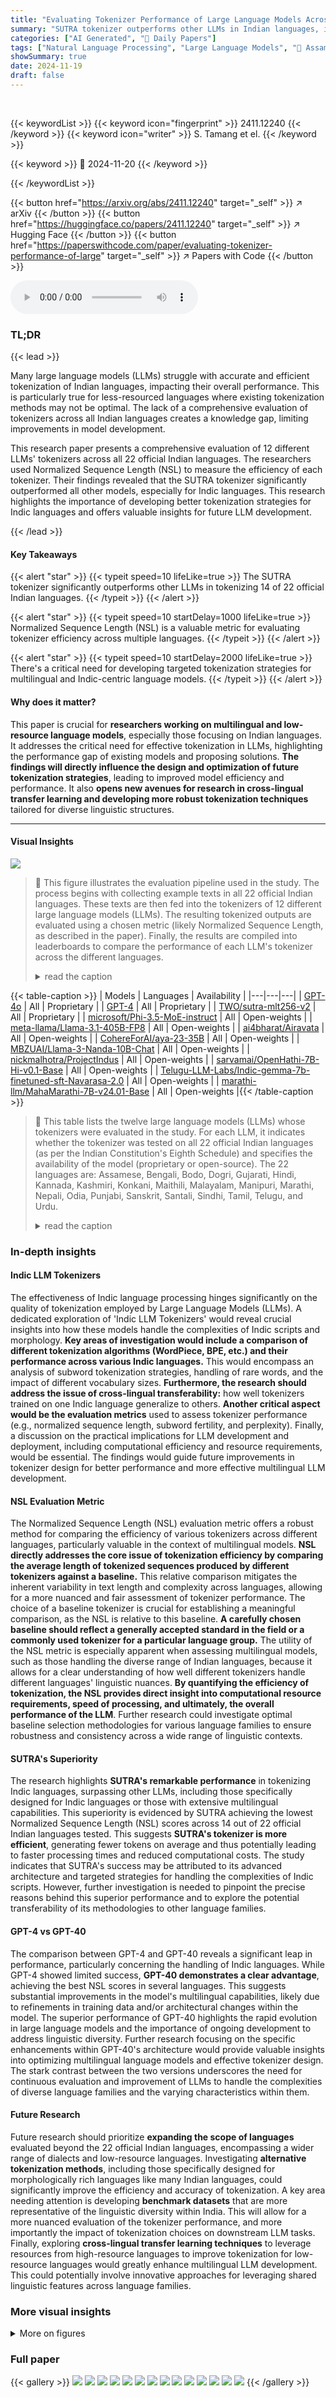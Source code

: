 ```yaml
---
title: "Evaluating Tokenizer Performance of Large Language Models Across Official Indian Languages"
summary: "SUTRA tokenizer outperforms other LLMs in Indian languages, improving efficiency and facilitating better model performance."
categories: ["AI Generated", "🤗 Daily Papers"]
tags: ["Natural Language Processing", "Large Language Models", "🏢 Assam Kaziranga University",]
showSummary: true
date: 2024-11-19
draft: false
---
```


<br>

{{< keywordList >}}
{{< keyword icon="fingerprint" >}} 2411.12240 {{< /keyword >}}
{{< keyword icon="writer" >}} S. Tamang et el. {{< /keyword >}}
 
{{< keyword >}} 🤗 2024-11-20 {{< /keyword >}}
 
{{< /keywordList >}}

{{< button href="https://arxiv.org/abs/2411.12240" target="_self" >}}
↗ arXiv
{{< /button >}}
{{< button href="https://huggingface.co/papers/2411.12240" target="_self" >}}
↗ Hugging Face
{{< /button >}}
{{< button href="https://paperswithcode.com/paper/evaluating-tokenizer-performance-of-large" target="_self" >}}
↗ Papers with Code
{{< /button >}}



<audio controls>
    <source src="https://ai-paper-reviewer.com/2411.12240/podcast.wav" type="audio/wav">
    Your browser does not support the audio element.
</audio>


### TL;DR


{{< lead >}}

Many large language models (LLMs) struggle with accurate and efficient tokenization of Indian languages, impacting their overall performance.  This is particularly true for less-resourced languages where existing tokenization methods may not be optimal.  The lack of a comprehensive evaluation of tokenizers across all Indian languages creates a knowledge gap, limiting improvements in model development. 

This research paper presents a comprehensive evaluation of 12 different LLMs' tokenizers across all 22 official Indian languages.  The researchers used Normalized Sequence Length (NSL) to measure the efficiency of each tokenizer.  Their findings revealed that the SUTRA tokenizer significantly outperformed all other models, especially for Indic languages.  This research highlights the importance of developing better tokenization strategies for Indic languages and offers valuable insights for future LLM development.

{{< /lead >}}


#### Key Takeaways

{{< alert "star" >}}
{{< typeit speed=10 lifeLike=true >}} The SUTRA tokenizer significantly outperforms other LLMs in tokenizing 14 of 22 official Indian languages. {{< /typeit >}}
{{< /alert >}}

{{< alert "star" >}}
{{< typeit speed=10 startDelay=1000 lifeLike=true >}} Normalized Sequence Length (NSL) is a valuable metric for evaluating tokenizer efficiency across multiple languages. {{< /typeit >}}
{{< /alert >}}

{{< alert "star" >}}
{{< typeit speed=10 startDelay=2000 lifeLike=true >}} There's a critical need for developing targeted tokenization strategies for multilingual and Indic-centric language models. {{< /typeit >}}
{{< /alert >}}

#### Why does it matter?
This paper is crucial for **researchers working on multilingual and low-resource language models**, especially those focusing on Indian languages.  It addresses the critical need for effective tokenization in LLMs, highlighting the performance gap of existing models and proposing solutions.  **The findings will directly influence the design and optimization of future tokenization strategies**, leading to improved model efficiency and performance. It also **opens new avenues for research in cross-lingual transfer learning and developing more robust tokenization techniques** tailored for diverse linguistic structures.

------
#### Visual Insights



![](https://arxiv.org/html/2411.12240/x3.png)

> 🔼 This figure illustrates the evaluation pipeline used in the study.  The process begins with collecting example texts in all 22 official Indian languages. These texts are then fed into the tokenizers of 12 different large language models (LLMs). The resulting tokenized outputs are evaluated using a chosen metric (likely Normalized Sequence Length, as described in the paper). Finally, the results are compiled into leaderboards to compare the performance of each LLM's tokenizer across the different languages.
> <details>
> <summary>read the caption</summary>
> Figure 1: Evaluation pipeline: (1) We collect example texts for all 22 languages. (2) We send the example texts to the LLMs’ tokenizer. (3) Evaluate the tokenized outputs. (4) We construct leaderboards using our evaluation.
> </details>





{{< table-caption >}}
| Models | Languages | Availability |
|---|---|---|
| [GPT-4o](https://huggingface.co/Xenova/gpt-4o) | All | Proprietary |
| [GPT-4](https://huggingface.co/Xenova/gpt-4) | All | Proprietary |
| [TWO/sutra-mlt256-v2](https://huggingface.co/TWO/sutra-mlt256-v2) | All | Proprietary |
| [microsoft/Phi-3.5-MoE-instruct](https://huggingface.co/microsoft/Phi-3.5-MoE-instruct) | All | Open-weights |
| [meta-llama/Llama-3.1-405B-FP8](https://huggingface.co/meta-llama/Llama-3.1-405B-FP8) | All | Open-weights |
| [ai4bharat/Airavata](https://huggingface.co/ai4bharat/Airavata) | All | Open-weights |
| [CohereForAI/aya-23-35B](https://huggingface.co/CohereForAI/aya-23-35B) | All | Open-weights |
| [MBZUAI/Llama-3-Nanda-10B-Chat](https://huggingface.co/MBZUAI/Llama-3-Nanda-10B-Chat) | All | Open-weights |
| [nickmalhotra/ProjectIndus](https://huggingface.co/nickmalhotra/ProjectIndus) | All | Open-weights |
| [sarvamai/OpenHathi-7B-Hi-v0.1-Base](https://huggingface.co/sarvamai/OpenHathi-7B-Hi-v0.1-Base) | All | Open-weights |
| [Telugu-LLM-Labs/Indic-gemma-7b-finetuned-sft-Navarasa-2.0](https://huggingface.co/Telugu-LLM-Labs/Indic-gemma-7b-finetuned-sft-Navarasa-2.0) | All | Open-weights |
| [marathi-llm/MahaMarathi-7B-v24.01-Base](https://huggingface.co/marathi-llm/MahaMarathi-7B-v24.01-Base) | All | Open-weights |{{< /table-caption >}}

> 🔼 This table lists the twelve large language models (LLMs) whose tokenizers were evaluated in the study.  For each LLM, it indicates whether the tokenizer was tested on all 22 official Indian languages (as per the Indian Constitution's Eighth Schedule) and specifies the availability of the model (proprietary or open-source). The 22 languages are: Assamese, Bengali, Bodo, Dogri, Gujarati, Hindi, Kannada, Kashmiri, Konkani, Maithili, Malayalam, Manipuri, Marathi, Nepali, Odia, Punjabi, Sanskrit, Santali, Sindhi, Tamil, Telugu, and Urdu.
> <details>
> <summary>read the caption</summary>
> Table 1: List of tokenizers tested. “All' refers to all 22 official languages of India as recognized by the Eighth Schedule of the Indian Constitution. The official languages include Assamese, Bengali, Bodo, Dogri, Gujarati, Hindi, Kannada, Kashmiri, Konkani, Maithili, Malayalam, Manipuri, Marathi, Nepali, Odia, Punjabi, Sanskrit, Santali, Sindhi, Tamil, Telugu, Urdu.
> </details>





### In-depth insights


#### Indic LLM Tokenizers
The effectiveness of Indic language processing hinges significantly on the quality of tokenization employed by Large Language Models (LLMs).  A dedicated exploration of 'Indic LLM Tokenizers' would reveal crucial insights into how these models handle the complexities of Indic scripts and morphology.  **Key areas of investigation would include a comparison of different tokenization algorithms (WordPiece, BPE, etc.) and their performance across various Indic languages.**  This would encompass an analysis of subword tokenization strategies, handling of rare words, and the impact of different vocabulary sizes.  **Furthermore, the research should address the issue of cross-lingual transferability:**  how well tokenizers trained on one Indic language generalize to others.  **Another critical aspect would be the evaluation metrics** used to assess tokenizer performance (e.g., normalized sequence length, subword fertility, and perplexity).  Finally, a discussion on the practical implications for LLM development and deployment, including computational efficiency and resource requirements, would be essential. The findings would guide future improvements in tokenizer design for better performance and more effective multilingual LLM development.

#### NSL Evaluation Metric
The Normalized Sequence Length (NSL) evaluation metric offers a robust method for comparing the efficiency of various tokenizers across different languages, particularly valuable in the context of multilingual models.  **NSL directly addresses the core issue of tokenization efficiency by comparing the average length of tokenized sequences produced by different tokenizers against a baseline.**  This relative comparison mitigates the inherent variability in text length and complexity across languages, allowing for a more nuanced and fair assessment of tokenizer performance. The choice of a baseline tokenizer is crucial for establishing a meaningful comparison, as the NSL is relative to this baseline.  **A carefully chosen baseline should reflect a generally accepted standard in the field or a commonly used tokenizer for a particular language group.** The utility of the NSL metric is especially apparent when assessing multilingual models, such as those handling the diverse range of Indian languages, because it allows for a clear understanding of how well different tokenizers handle different languages' linguistic nuances.  **By quantifying the efficiency of tokenization, the NSL provides direct insight into computational resource requirements, speed of processing, and ultimately, the overall performance of the LLM**.  Further research could investigate optimal baseline selection methodologies for various language families to ensure robustness and consistency across a wide range of linguistic contexts.

#### SUTRA's Superiority
The research highlights **SUTRA's remarkable performance** in tokenizing Indic languages, surpassing other LLMs, including those specifically designed for Indic languages or those with extensive multilingual capabilities.  This superiority is evidenced by SUTRA achieving the lowest Normalized Sequence Length (NSL) scores across 14 out of 22 official Indian languages tested.  This suggests **SUTRA's tokenizer is more efficient**, generating fewer tokens on average and thus potentially leading to faster processing times and reduced computational costs. The study indicates that SUTRA's success may be attributed to its advanced architecture and targeted strategies for handling the complexities of Indic scripts.  However, further investigation is needed to pinpoint the precise reasons behind this superior performance and to explore the potential transferability of its methodologies to other language families.

#### GPT-4 vs GPT-40
The comparison between GPT-4 and GPT-40 reveals a significant leap in performance, particularly concerning the handling of Indic languages.  While GPT-4 showed limited success, **GPT-40 demonstrates a clear advantage**, achieving the best NSL scores in several languages. This suggests substantial improvements in the model's multilingual capabilities, likely due to refinements in training data and/or architectural changes within the model. The superior performance of GPT-40 highlights the rapid evolution in large language models and the importance of ongoing development to address linguistic diversity.  Further research focusing on the specific enhancements within GPT-40's architecture would provide valuable insights into optimizing multilingual language models and effective tokenizer design.  The stark contrast between the two versions underscores the need for continuous evaluation and improvement of LLMs to handle the complexities of diverse language families and the varying characteristics within them.

#### Future Research
Future research should prioritize **expanding the scope of languages** evaluated beyond the 22 official Indian languages, encompassing a wider range of dialects and low-resource languages.  Investigating **alternative tokenization methods**, including those specifically designed for morphologically rich languages like many Indian languages, could significantly improve the efficiency and accuracy of tokenization. A key area needing attention is developing **benchmark datasets** that are more representative of the linguistic diversity within India. This will allow for a more nuanced evaluation of the tokenizer performance, and more importantly the impact of tokenization choices on downstream LLM tasks. Finally, exploring **cross-lingual transfer learning techniques** to leverage resources from high-resource languages to improve tokenization for low-resource languages would greatly enhance multilingual LLM development.  This could potentially involve innovative approaches for leveraging shared linguistic features across language families.


### More visual insights

<details>
<summary>More on figures
</summary>


![](https://arxiv.org/html/2411.12240/x4.png)

> 🔼 This figure shows an example of Assamese text used in the study to evaluate the performance of different tokenizers.  The text is shown in the Assamese script and its English translation is provided for context. This example, along with similar examples in other Indian languages, is used to assess how effectively various language models' tokenizers handle the complexities of different Indic scripts and linguistic structures.
> <details>
> <summary>read the caption</summary>
> Figure 2: Assamese text used for evaluating tokenizer performance.
> </details>



![](https://arxiv.org/html/2411.12240/x5.png)

> 🔼 This bar chart visualizes the count of languages for which each tokenizer achieved the best performance, as measured by the Normalized Sequence Length (NSL) metric.  The chart displays the superiority of the SUTRA tokenizer, which exhibits the best NSL score in 14 out of 22 Indian languages.  It also highlights the relative strengths and weaknesses of other tokenizers across the tested languages, illustrating the varying performance levels of different models in processing Indic language text.
> <details>
> <summary>read the caption</summary>
> Figure 3: Number of Best Performances Achieved by Each Tokenizer Across 22 Languages.
> </details>



![](https://arxiv.org/html/2411.12240/x6.png)

> 🔼 This bar chart displays the number of tokens generated by 12 different large language models (LLMs) for a single example sentence in the Assamese language.  Each bar represents a different LLM's tokenizer, showing the total token count produced.  A lower number of tokens is generally preferable as it indicates greater efficiency in processing the text. The chart helps visualize and compare the performance of various LLMs' tokenizers in handling Assamese text.
> <details>
> <summary>read the caption</summary>
> Figure 4: Number of tokens required for a single example text in Assamese. Lower values are better.
> </details>



![](https://arxiv.org/html/2411.12240/x7.png)

> 🔼 This bar chart displays the number of tokens generated by 12 different large language models (LLMs) when tokenizing a single example sentence in Bengali.  Each bar represents a specific LLM's tokenizer, showing the token count for that model.  The chart helps compare the efficiency of different tokenizers, where lower token counts indicate better performance because more concise tokenization is generally more efficient.
> <details>
> <summary>read the caption</summary>
> Figure 5: Number of tokens required for a single example text in Bengali. Lower values are better.
> </details>



![](https://arxiv.org/html/2411.12240/x8.png)

> 🔼 This bar chart displays the number of tokens generated by twelve different large language models (LLMs) for a single example sentence in the Bodo language.  Each bar represents an LLM, and the height of the bar indicates the number of tokens produced.  Lower values are preferable because fewer tokens generally signify more efficient processing and a better understanding of the language by the model's tokenizer.  The chart allows for a comparison of tokenization efficiency among the different LLMs for the Bodo language.
> <details>
> <summary>read the caption</summary>
> Figure 6: Number of tokens required for a single example text in Bodo. Lower values are better.
> </details>



![](https://arxiv.org/html/2411.12240/x9.png)

> 🔼 This bar chart displays the number of tokens generated by twelve different large language models (LLMs) for a single example sentence in the Dogri language.  Each bar represents an LLM, and the bar's height corresponds to the token count.  The models are: GPT-40, GPT-4, SUTRA, Llama 3.1, Nanda, Project Indus, OpenHathi, Indic Gemma 7B, MahaMarathi, Phi-3.5-MoE, Airavata, and Aya. Lower values are generally preferred as they indicate a more efficient use of tokens and computational resources.
> <details>
> <summary>read the caption</summary>
> Figure 7: Number of tokens required for a single example text in Dogri. Lower values are better.
> </details>



![](https://arxiv.org/html/2411.12240/x10.png)

> 🔼 This bar chart visualizes the number of tokens generated by 12 different Large Language Model (LLM) tokenizers for a single Gujarati text example.  Each bar represents a tokenizer, and its height corresponds to the token count.  Lower values are generally preferred, indicating more efficient tokenization (fewer tokens needed to represent the same text).  The chart helps compare the efficiency of various tokenizers in handling Gujarati text.
> <details>
> <summary>read the caption</summary>
> Figure 8: Number of tokens required for a single example text in Gujarati. Lower values are better.
> </details>



![](https://arxiv.org/html/2411.12240/x11.png)

> 🔼 This bar chart displays the number of tokens generated by 12 different Large Language Model (LLM) tokenizers for a single example sentence in Hindi.  Each bar represents a tokenizer, and the bar's height corresponds to the token count. Lower values indicate that the tokenizer is more efficient, as it breaks the sentence into fewer parts to process.  The goal is to identify which tokenizer is most efficient for Hindi text.
> <details>
> <summary>read the caption</summary>
> Figure 9: Number of tokens required for a single example text in Hindi. Lower values are better.
> </details>



![](https://arxiv.org/html/2411.12240/x12.png)

> 🔼 This bar chart displays the number of tokens generated by twelve different large language models (LLMs) for a single example sentence in the Kannada language.  Each bar represents an LLM's tokenizer, showing the token count.  Lower values indicate better performance, as a more efficient tokenizer produces fewer tokens while maintaining meaning. The comparison allows for analysis of tokenization efficiency across various models.
> <details>
> <summary>read the caption</summary>
> Figure 10: Number of tokens required for a single example text in Kannada. Lower values are better.
> </details>



![](https://arxiv.org/html/2411.12240/x13.png)

> 🔼 This bar chart visualizes the number of tokens generated by 12 different language models (LLMs) for a single example sentence in the Kashmiri language.  Each bar represents an LLM's tokenizer, showing the quantity of tokens produced.  The chart allows for a comparison of the tokenization efficiency across various models.  Shorter bars indicate superior performance, reflecting a more concise and effective tokenization process, which is generally desirable.
> <details>
> <summary>read the caption</summary>
> Figure 11: Number of tokens required for a single example text in Kashmiri. Lower values are better.
> </details>



![](https://arxiv.org/html/2411.12240/x14.png)

> 🔼 This bar chart visualizes the number of tokens generated by twelve different large language model (LLM) tokenizers for a single Konkani text example.  Each bar represents a specific LLM tokenizer, showing the token count it produced. Shorter bars indicate more efficient tokenization, as fewer tokens mean less computational overhead for the LLM during processing.  The chart allows for a comparison of tokenizer efficiency across different LLMs, highlighting which models produce the most concise token representations for Konkani text.
> <details>
> <summary>read the caption</summary>
> Figure 12: Number of tokens required for a single example text in Konkani. Lower values are better.
> </details>



![](https://arxiv.org/html/2411.12240/x15.png)

> 🔼 This bar chart visualizes the number of tokens generated by 12 different Large Language Model (LLM) tokenizers for a single example sentence in the Maithili language. Each bar represents a tokenizer, and its height corresponds to the token count produced.  A lower bar indicates that the tokenizer produced fewer tokens, which is generally preferred as it often implies better efficiency and potentially better model performance. The chart aids in comparing the efficiency of various LLMs' tokenizers in processing Maithili text.
> <details>
> <summary>read the caption</summary>
> Figure 13: Number of tokens required for a single example text in Maithili. Lower values are better.
> </details>



![](https://arxiv.org/html/2411.12240/x16.png)

> 🔼 This bar chart visualizes the number of tokens generated by 12 different Large Language Model (LLM) tokenizers for a single example sentence in the Malayalam language. Each bar represents a tokenizer, showing the token count produced.  The chart facilitates a comparison of the efficiency of various tokenizers in handling Malayalam text. Lower values indicate more efficient tokenization, requiring fewer computational resources.
> <details>
> <summary>read the caption</summary>
> Figure 14: Number of tokens required for a single example text in Malayalam. Lower values are better.
> </details>



![](https://arxiv.org/html/2411.12240/x17.png)

> 🔼 This bar chart visualizes the number of tokens generated by twelve different Large Language Model (LLM) tokenizers for a single example sentence in the Manipuri language.  Each bar represents a tokenizer, and its height corresponds to the token count.  The chart highlights the efficiency of different tokenizers, with shorter bars indicating better performance (fewer tokens needed to represent the same text). Lower token counts are generally preferable because they result in faster processing and lower computational resource consumption.
> <details>
> <summary>read the caption</summary>
> Figure 15: Number of tokens required for a single example text in Manipuri. Lower values are better.
> </details>



![](https://arxiv.org/html/2411.12240/x18.png)

> 🔼 This bar chart displays the number of tokens generated by 12 different language models' tokenizers for a single sample sentence in Marathi.  Each bar represents a model (GPT-40, GPT-4, SUTRA, Llama 3.1, Nanda, Project Indus, OpenHathi, Indic Gemma, MahaMarathi, Phi-3.5-MoE, Airavata, and Aya), showing the token count produced by each model's tokenizer.  The length of the bar corresponds to the number of tokens; shorter bars indicate more efficient tokenization (fewer tokens generated for the same input). The chart helps compare the efficiency of different tokenizers for Marathi.
> <details>
> <summary>read the caption</summary>
> Figure 16: Number of tokens required for a single example text in Marathi. Lower values are better.
> </details>



![](https://arxiv.org/html/2411.12240/x19.png)

> 🔼 This bar chart visualizes the number of tokens generated by twelve different Large Language Model (LLM) tokenizers for a single example sentence in Nepali.  Each bar represents a specific tokenizer, and its height corresponds to the token count.  Lower values indicate more efficient tokenization, as fewer tokens generally imply less computational cost and improved model performance. The chart allows for a comparison of the efficiency of various tokenizers across different LLMs when processing Nepali text.
> <details>
> <summary>read the caption</summary>
> Figure 17: Number of tokens required for a single example text in Nepali. Lower values are better.
> </details>



![](https://arxiv.org/html/2411.12240/x20.png)

> 🔼 This bar chart displays the number of tokens generated by 12 different Large Language Model (LLM) tokenizers for a single example sentence in the Odia language.  Each bar represents a specific tokenizer, and the height of the bar corresponds to the token count. Lower values indicate that the tokenizer is more efficient, breaking the sentence into fewer tokens. This efficiency is important for model processing speed and resource usage. The chart allows for a comparison of the tokenization efficiency of various LLMs across different algorithms and architectures.
> <details>
> <summary>read the caption</summary>
> Figure 18: Number of tokens required for a single example text in Odia. Lower values are better.
> </details>



![](https://arxiv.org/html/2411.12240/x21.png)

> 🔼 This bar chart displays the number of tokens generated by 12 different large language model (LLM) tokenizers for a single Punjabi sentence.  Each bar represents a different LLM tokenizer, and the height of the bar indicates the number of tokens produced.  Lower values are preferable, as they suggest a more efficient tokenizer that requires fewer computational resources for processing.  The chart allows for a comparison of the tokenization efficiency across various LLMs in the context of the Punjabi language.
> <details>
> <summary>read the caption</summary>
> Figure 19: Number of tokens required for a single example text in Punjabi. Lower values are better.
> </details>



![](https://arxiv.org/html/2411.12240/x22.png)

> 🔼 This bar chart displays the number of tokens generated by twelve different large language model (LLM) tokenizers for a single example sentence in Sanskrit.  Each bar represents a tokenizer, and the height of the bar corresponds to the token count.  Lower values indicate better tokenizer performance, signifying greater efficiency and potentially reduced computational cost in processing the text.
> <details>
> <summary>read the caption</summary>
> Figure 20: Number of tokens required for a single example text in Sanskrit. Lower values are better.
> </details>



![](https://arxiv.org/html/2411.12240/x23.png)

> 🔼 This bar chart displays the number of tokens generated by twelve different Large Language Model (LLM) tokenizers for a single example sentence in the Santali language.  Each bar represents a different tokenizer, showing the token count. Lower values indicate more efficient tokenization, as fewer tokens generally mean less computational cost and faster processing. The comparison allows for an assessment of the relative performance of various tokenizers in handling Santali.
> <details>
> <summary>read the caption</summary>
> Figure 21: Number of tokens required for a single example text in Santali. Lower values are better.
> </details>



![](https://arxiv.org/html/2411.12240/x24.png)

> 🔼 This bar chart displays the number of tokens generated by twelve different large language models (LLMs) for a single example sentence in Sindhi.  Each bar represents a different LLM's tokenizer, showing the token count produced.  The chart helps to compare the efficiency of the tokenizers across different LLMs; lower values are preferable, indicating a more efficient and concise tokenization.
> <details>
> <summary>read the caption</summary>
> Figure 22: Number of tokens required for a single example text in Sindhi. Lower values are better.
> </details>



![](https://arxiv.org/html/2411.12240/x25.png)

> 🔼 This bar chart visualizes the number of tokens generated by twelve different large language model (LLM) tokenizers for a single example sentence in the Tamil language.  Each bar represents a specific LLM tokenizer, showing the token count. Shorter bars indicate more efficient tokenization, as fewer tokens generally mean better performance and reduced computational costs. The chart allows for a comparison of the tokenization efficiency of various LLMs when processing Tamil text.  The goal is to identify which tokenizers are most efficient for the Tamil language.
> <details>
> <summary>read the caption</summary>
> Figure 23: Number of tokens required for a single example text in Tamil. Lower values are better.
> </details>



![](https://arxiv.org/html/2411.12240/x26.png)

> 🔼 This bar chart displays the number of tokens generated by twelve different large language model (LLM) tokenizers for a single example sentence in Telugu.  Each bar represents a tokenizer, and its height corresponds to the token count. Lower token counts are preferred, as they indicate more efficient tokenization and potentially better LLM performance. The chart allows for a comparison of the efficiency of various tokenizers, highlighting which models produce the fewest tokens for the same input, suggesting better performance.
> <details>
> <summary>read the caption</summary>
> Figure 24: Number of tokens required for a single example text in Telugu. Lower values are better.
> </details>



![](https://arxiv.org/html/2411.12240/x27.png)

> 🔼 This bar chart displays the number of tokens generated by 12 different large language model (LLM) tokenizers for a single Urdu sentence.  Each bar represents a tokenizer, and the bar's height corresponds to the token count.  A shorter bar indicates that the tokenizer produced fewer tokens, which is generally more efficient and desirable.  The chart allows for a comparison of tokenizer efficiency across various LLMs in processing Urdu text.
> <details>
> <summary>read the caption</summary>
> Figure 25: Number of tokens required for a single example text in Urdu. Lower values are better.
> </details>



![](https://arxiv.org/html/2411.12240/x28.png)

> 🔼 Figure 26 shows example texts used in the study for evaluating tokenizer performance.  It provides sample sentences in ten of the twenty-two official Indian languages evaluated: Assamese, Bengali, Bodo, Dogri, Gujarati, Hindi, Kannada, Kashmiri, Konkani, and Maithili. Each example is presented with its translation in English, along with the source of the text, such as a literary work or a well-known saying.
> <details>
> <summary>read the caption</summary>
> Figure 26: Example Texts for Assamese, Bengali, Bodo, Dogri, Gujarati, Hindi, Kannada, Kashmiri, Konkani, Maithili.
> </details>



![](https://arxiv.org/html/2411.12240/x29.png)

> 🔼 Figure 27 shows example texts used for evaluating the tokenizers' performance in 13 Indian languages: Maithili, Malayalam, Manipuri, Marathi, Nepali, Odia, Punjabi, Sanskrit, Santali, Sindhi, Tamil, Telugu, and Urdu.  Each example sentence is provided with its translation in English to aid comprehension and to illustrate the diversity of scripts and sentence structures among these languages.
> <details>
> <summary>read the caption</summary>
> Figure 27: Example Texts for Maithili, Malayalam, Manipuri, Marathi, Nepali, Odia, Punjabi, Sanskrit, Santali, Sindhi, Tamil, Telugu, Urdu.
> </details>



</details>






### Full paper

{{< gallery >}}
<img src="https://ai-paper-reviewer.com/2411.12240/1.png" class="grid-w50 md:grid-w33 xl:grid-w25" />
<img src="https://ai-paper-reviewer.com/2411.12240/2.png" class="grid-w50 md:grid-w33 xl:grid-w25" />
<img src="https://ai-paper-reviewer.com/2411.12240/3.png" class="grid-w50 md:grid-w33 xl:grid-w25" />
<img src="https://ai-paper-reviewer.com/2411.12240/4.png" class="grid-w50 md:grid-w33 xl:grid-w25" />
<img src="https://ai-paper-reviewer.com/2411.12240/5.png" class="grid-w50 md:grid-w33 xl:grid-w25" />
<img src="https://ai-paper-reviewer.com/2411.12240/6.png" class="grid-w50 md:grid-w33 xl:grid-w25" />
<img src="https://ai-paper-reviewer.com/2411.12240/7.png" class="grid-w50 md:grid-w33 xl:grid-w25" />
<img src="https://ai-paper-reviewer.com/2411.12240/8.png" class="grid-w50 md:grid-w33 xl:grid-w25" />
<img src="https://ai-paper-reviewer.com/2411.12240/9.png" class="grid-w50 md:grid-w33 xl:grid-w25" />
<img src="https://ai-paper-reviewer.com/2411.12240/10.png" class="grid-w50 md:grid-w33 xl:grid-w25" />
<img src="https://ai-paper-reviewer.com/2411.12240/11.png" class="grid-w50 md:grid-w33 xl:grid-w25" />
<img src="https://ai-paper-reviewer.com/2411.12240/12.png" class="grid-w50 md:grid-w33 xl:grid-w25" />
<img src="https://ai-paper-reviewer.com/2411.12240/13.png" class="grid-w50 md:grid-w33 xl:grid-w25" />
<img src="https://ai-paper-reviewer.com/2411.12240/14.png" class="grid-w50 md:grid-w33 xl:grid-w25" />
{{< /gallery >}}
